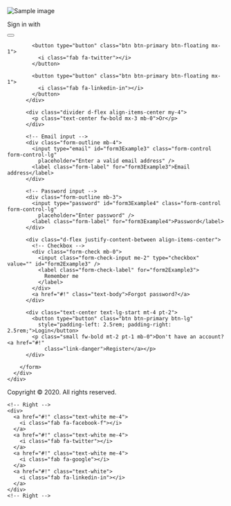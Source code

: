 
<section class="vh-100">
  <div class="container-fluid h-custom">
    <div class="row d-flex justify-content-center align-items-center h-100">
      <div class="col-md-9 col-lg-6 col-xl-5">
        <img src="https://mdbcdn.b-cdn.net/img/Photos/new-templates/bootstrap-login-form/draw2.webp"
          class="img-fluid" alt="Sample image">
      </div>
      <div class="col-md-8 col-lg-6 col-xl-4 offset-xl-1">
        <form>
          <div class="d-flex flex-row align-items-center justify-content-center justify-content-lg-start">
            <p class="lead fw-normal mb-0 me-3">Sign in with</p>
            <button type="button" class="btn btn-primary btn-floating mx-1">
              <i class="fab fa-facebook-f"></i>
            </button>

            <button type="button" class="btn btn-primary btn-floating mx-1">
              <i class="fab fa-twitter"></i>
            </button>

            <button type="button" class="btn btn-primary btn-floating mx-1">
              <i class="fab fa-linkedin-in"></i>
            </button>
          </div>

          <div class="divider d-flex align-items-center my-4">
            <p class="text-center fw-bold mx-3 mb-0">Or</p>
          </div>

          <!-- Email input -->
          <div class="form-outline mb-4">
            <input type="email" id="form3Example3" class="form-control form-control-lg"
              placeholder="Enter a valid email address" />
            <label class="form-label" for="form3Example3">Email address</label>
          </div>

          <!-- Password input -->
          <div class="form-outline mb-3">
            <input type="password" id="form3Example4" class="form-control form-control-lg"
              placeholder="Enter password" />
            <label class="form-label" for="form3Example4">Password</label>
          </div>

          <div class="d-flex justify-content-between align-items-center">
            <!-- Checkbox -->
            <div class="form-check mb-0">
              <input class="form-check-input me-2" type="checkbox" value="" id="form2Example3" />
              <label class="form-check-label" for="form2Example3">
                Remember me
              </label>
            </div>
            <a href="#!" class="text-body">Forgot password?</a>
          </div>

          <div class="text-center text-lg-start mt-4 pt-2">
            <button type="button" class="btn btn-primary btn-lg"
              style="padding-left: 2.5rem; padding-right: 2.5rem;">Login</button>
            <p class="small fw-bold mt-2 pt-1 mb-0">Don't have an account? <a href="#!"
                class="link-danger">Register</a></p>
          </div>

        </form>
      </div>
    </div>
  </div>
  <div
    class="d-flex flex-column flex-md-row text-center text-md-start justify-content-between py-4 px-4 px-xl-5 bg-primary">
    <!-- Copyright -->
    <div class="text-white mb-3 mb-md-0">
      Copyright © 2020. All rights reserved.
    </div>
    <!-- Copyright -->

    <!-- Right -->
    <div>
      <a href="#!" class="text-white me-4">
        <i class="fab fa-facebook-f"></i>
      </a>
      <a href="#!" class="text-white me-4">
        <i class="fab fa-twitter"></i>
      </a>
      <a href="#!" class="text-white me-4">
        <i class="fab fa-google"></i>
      </a>
      <a href="#!" class="text-white">
        <i class="fab fa-linkedin-in"></i>
      </a>
    </div>
    <!-- Right -->
  </div>
</section>
